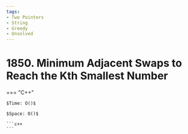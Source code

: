 ```yaml
---
tags:
- Two Pointers
- String
- Greedy
- Unsolved
---
```



# 1850. Minimum Adjacent Swaps to Reach the Kth Smallest Number

=== "C++"

    $Time: O()$

    $Space: O()$

    ```c++
    ```